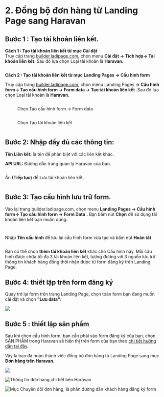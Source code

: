 # 2. Đồng bộ đơn hàng từ Landing Page sang Haravan

## **Bước 1 : Tạo tài khoản liên kết.**

**Cách 1 : Tạo tài khoản liên kết từ mục Cài đặt** \
Truy cập trang [builder.ladipage.com](http://builder.ladipage.com/), chọn menu **Cài đặt -> Tích hợp-> Tài khoản liên kết**. Sau đó lựa chọn Loại tài khoản là **Haravan.**

<figure><img src="../../.gitbook/assets/image (1295).png" alt=""><figcaption></figcaption></figure>

**Cách 2 : Tạo tài khoản liên kết từ mục Landing Pages -> Cấu hình form**

Truy cập trang [builder.ladipage.com](http://builder.ladipage.com/), chọn menu Landing Pages **-> Cấu hình form-> Tạo cấu hình form -> Form data -> Tạo tài khoản liên kết .**&#x53;au đó lựa chọn Loại tài khoản là **Haravan.**

<figure><img src="../../.gitbook/assets/image (1297).png" alt=""><figcaption><p>Chọn Tạo cấu hình form -> Form data </p></figcaption></figure>

<figure><img src="../../.gitbook/assets/image (1298).png" alt=""><figcaption><p>Chọn Tạo tài khoản liên kết</p></figcaption></figure>

<figure><img src="../../.gitbook/assets/image (1299).png" alt=""><figcaption></figcaption></figure>

## **Bước 2:** **Nhập đầy đủ các thông tin:**

**Tên Liên kết:** là tên để phân biệt với các liên kết khác.&#x20;

**API URL:** Đường dẫn trang quản lý Haravan của bạn.

<figure><img src="../../.gitbook/assets/haravan2.png" alt=""><figcaption></figcaption></figure>

Ấn **(Tiếp tục)** để Lưu tài khoản liên kết.

<figure><img src="../../.gitbook/assets/image (1296).png" alt=""><figcaption></figcaption></figure>

## Bước 3: **Tạo** cấu hình lưu trữ form.

Vào lại trang builder.ladipage.com, chọn menu **Landing Pages -> Cấu hình form-> Tạo cấu hình form -> Form Data** **.** Bạn bấm nút **Chọn** để sử dụng tài khoản liên kết bạn muốn dùn&#x67;**.**

<figure><img src="../../.gitbook/assets/image (1300).png" alt=""><figcaption></figcaption></figure>

<figure><img src="../../.gitbook/assets/image (1301).png" alt=""><figcaption></figcaption></figure>

Nhập **Tên cấu hình** để lưu lại cấu hình form vừa tạo và bấm nút **Hoàn tất**&#x20;

<figure><img src="../../.gitbook/assets/image (1302).png" alt=""><figcaption></figcaption></figure>

Bạn có thể chọn **thêm tài khoản liên kết** khác cho Cấu hình này. Mỗi cấu hình được chứa tối đa 3 tài khoản liên kết, tương đương với 3 nguồn lưu trữ thông tin khách hàng đồng thời nhận được từ form đăng ký trên Landing Page.

## **Bước 4: thiết lập trên form đăng ký**&#x20;

Quay trở lại form trên trang Landing Page, chọn toàn form bạn đang muốn cài đặt và chọn **"Lưu data":**

![](<../../.gitbook/assets/image (855).png>)

## **Bước 5 : thiết lập sản phẩm**

&#x20;Sau khi chọn cấu hình form, bạn cần phải vào form đăng ký của bạn, chọn SẢN PHẨM trong Haravan sẽ hiển thị trên form của bạn theo [chi tiết hướng dẫn tại đây](https://help.ladipage.vn/dong-bo-don-hang-sang-cac-nen-tang-website-thuong-mai-dien-tu-va-phan-mem-quan-ly-ban-hang/tao-form-dang-ky-lien-ket-voi-cac-website-thuong-mai-dien-tu-phan-mem-quan-ly-ban-hang).

Vậy là bạn đã hoàn thành việc đồng bộ đơn hàng từ Landing Page sang  mục **Đơn hàng trên Haravan.**

![](<../../.gitbook/assets/image (854).png>)

![Thông tin đơn hàng chi tiết bên Haravan ](<../../.gitbook/assets/image (444).png>)

![Mục Chuyển đổi đơn hàng, là phần đường dẫn khách hàng đăng ký form](<../../.gitbook/assets/image (853).png>)
